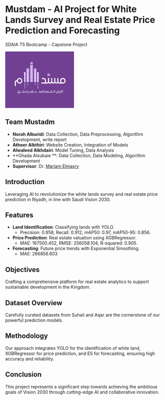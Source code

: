 # Mustdam - AI Project for White Lands Survey and Real Estate Price Prediction and Forecasting
SDAIA T5 Bootcamp - Capstone Project

<img src="Mustdam.jpeg" alt="Logo" width="220" height="180">

## Team Mustadm
- **Norah Alburidi**: Data Collection, Data Preprocessing, Algorithm Development, write report
- **Atheer Alkthiri**: Website Creation, Integration of Models 
- **Alwaleed Alkhdairi**: Model Tuning, Data Analysis
- **Ghada Alsubaie  **: Data Collection, Data Modeling, Algorithm Development
- **Supervisor**: Dr. [Mariam Elmasry](https://www.linkedin.com/in/mariam-elmasry-/)

## Introduction
Leveraging AI to revolutionize the white lands survey and real estate price prediction in Riyadh, in line with Saudi Vision 2030.

## Features
- **Land Identification**: Classifying lands with YOLO.
  - Precision: 0.958, Recall: 0.912, mAP50: 0.97, mAP50-95: 0.856.
- **Price Prediction**: Real estate valuation using XGBRegressor.
  - MAE: 167500.452, RMSE: 256058.104, R-squared: 0.905.
- **Forecasting**: Future price trends with Exponential Smoothing.
  - MAE: 266856.603
## Objectives
Crafting a comprehensive platform for real estate analytics to support sustainable development in the Kingdom.

## Dataset Overview
Carefully curated datasets from Suhail and Aqar are the cornerstone of our powerful prediction models.

## Methodology
Our approach integrates YOLO for the identification of white land, XGBRegressor for price prediction, and ES for forecasting, ensuring high accuracy and reliability.

## Conclusion
This project represents a significant step towards achieving the ambitious goals of Vision 2030 through cutting-edge AI and collaborative innovation.
